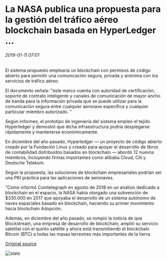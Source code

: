 # La NASA publica una propuesta para la gestión del tráfico aéreo blockchain basada en HyperLedger ...

###### 2019-01-11 07:01

El sistema propuesto emplearía un blockchain con permisos de código abierto para permitir una comunicación segura, privada y anónima con los servicios de tráfico aéreo.

El documento señala: "este marco cuenta con autoridad de certificación, soporte de contrato inteligente y canales de comunicación de mayor ancho de banda para la información privada que se puede utilizar para la comunicación segura entre cualquier aeronave específica y cualquier particular miembro autorizado. "

Según informes, el prototipo de ingeniería del sistema empleó el tejido Hyperledger y demostró que dicha infraestructura podría desplegarse rápidamente y mantenerse económicamente.

En diciembre del año pasado, Hyperledger — un proyecto de código abierto creado por la Fundación Linux y creado para apoyar el desarrollo de libros de contabilidad distribuidos basados en blockchain — abordó 12 nuevos miembros, incluyendo firmas importantes como alibaba Cloud, Citi y Deutsche Telekom.

Según la propuesta, las soluciones de blockchain empresariales podrían ser una PKI práctica para las aplicaciones de aeronaves.

"Como informó Cointelegraph en agosto de 2018 en un análisis dedicado a blockchain en el espacio, la NASA había otorgado una subvención de $330.000 en 2017 que apoyaba el desarrollo de un sistema autónomo de naves espaciales basado en blockchain, haciendo su primer movimiento hacia blockchain Adopción.

Además, en diciembre del año pasado, se rompió la noticia de que Blockstream, una empresa de desarrollo de blockchain, amplió su servicio satelital con el quinto satélite y ahora está transmitiendo el blockchain Bitcoin (BTC) a todas las masas terrestres más importantes de la tierra.

[Original source](https://cointelegraph.com/news/nasa-publishes-proposal-for-air-traffic-management-blockchain-based-on-hyperledger)

![stats](https://c.statcounter.com/11760860/0/a89fa40b/1/ "stats")